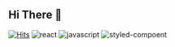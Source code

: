 ## Hi There 👋
 
[![Hits](https://hits.seeyoufarm.com/api/count/incr/badge.svg?url=https%3A%2F%2Fgithub.com%2Fmoonjuyoung1&count_bg=%2379C83D&title_bg=%23555555&icon=&icon_color=%23E7E7E7&title=hits&edge_flat=false)](https://hits.seeyoufarm.com)
![react](https://img.shields.io/badge/-react-blue?style=flat&logo=react)
![javascript](https://img.shields.io/badge/-javascript-f7df1e?style=flat&logo=JavaScript&logoColor=white)
![styled-compoent](https://img.shields.io/badge/-styled%20component-db7093?style=flat&logo=styled-components&logoColor=white)













  <!--
**moonjuyoung1/moonjuyoung1** is a ✨ _special_ ✨ repository because its `README.md` (this file) appears on your GitHub profile.

Here are some ideas to get you started:

- 🔭 I’m currently working on ...
- 🌱 I’m currently learning ...
- 👯 I’m looking to collaborate on ...
- 🤔 I’m looking for help with ...
- 💬 Ask me about ...
- 📫 How to reach me: ...
- 😄 Pronouns: ...
- ⚡ Fun fact: ...
-->
